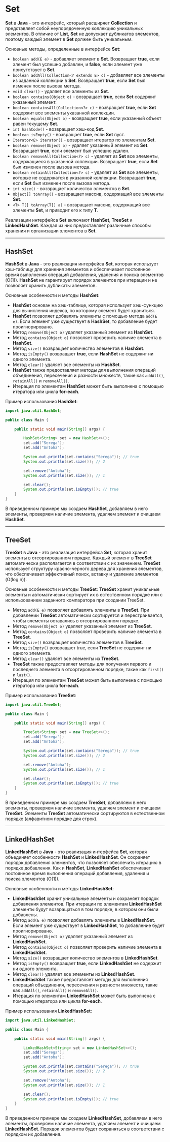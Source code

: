 # Set

**Set** в **Java** - это интерфейс, который расширяет **Collection** и представляет собой неупорядоченную коллекцию
уникальных элементов. В отличие от **List**, **Set** не допускает дубликатов элементов, поэтому каждый элемент в **Set**
должен быть уникальным.

Основные методы, определенные в интерфейсе **Set**:

- `boolean add(E e)` - добавляет элемент в **Set**. Возвращает **true**, если элемент был успешно добавлен, и
  **false**, если элемент уже присутствует в **Set**.
- `boolean addAll(Collection<? extends E> c)` - добавляет все элементы из заданной коллекции в **Set**. Возвращает 
  **true**, если **Set** был изменен после вызова метода.
- `void clear()` - удаляет все элементы из **Set**.
- `boolean contains(Object o)` - возвращает **true**, если **Set** содержит указанный элемент.
- `boolean containsAll(Collection<?> c)` - возвращает **true**, если **Set** содержит все элементы указанной коллекции.
- `boolean equals(Object o)` - возвращает **true**, если указанный объект равен текущему **Set**.
- `int hashCode()` - возвращает хэш-код **Set**.
- `boolean isEmpty()` - возвращает **true**, если **Set** пуст.
- `Iterator<E> iterator()` - возвращает итератор по элементам **Set**.
- `boolean remove(Object o)` - удаляет указанный элемент из **Set**. Возвращает **true**, если элемент был успешно
  удален.
- `boolean removeAll(Collection<?> c)` - удаляет из **Set** все элементы, содержащиеся в указанной коллекции.
  Возвращает **true**, если **Set** был изменен после вызова метода.
- `boolean retainAll(Collection<?> c)` - удаляет из **Set** все элементы, которые не содержатся в указанной коллекции.
  Возвращает **true**, если **Set** был изменен после вызова метода.
- `int size()` - возвращает количество элементов в **Set**.
- `Object[] toArray()` - возвращает массив, содержащий все элементы **Set**.
- `<T> T[] toArray(T[] a)` - возвращает массив, содержащий все элементы **Set**, и приводит его к типу **T**.

Реализации интерфейса **Set** включают **HashSet**, **TreeSet** и **LinkedHashSet**. Каждая из них предоставляет
различные способы хранения и организации элементов в **Set**.

----

## HashSet

**HashSet** в **Java** - это реализация интерфейса **Set**, которая использует хэш-таблицу для хранения элементов и
обеспечивает постоянное время выполнения операций добавления, удаления и поиска элементов (O(1)). **HashSet** не
гарантирует порядок элементов при итерации и не позволяет хранить дубликаты элементов.

Основные особенности и методы **HashSet**:

- **HashSet** основан на хэш-таблице, которая использует хэш-функцию для вычисления индекса, по которому элемент будет
  храниться.
- **HashSet** позволяет добавлять элементы с помощью метода `add(E e)`. Если элемент уже существует в **HashSet**, то
  добавление будет проигнорировано.
- Метод `remove(Object o)` удаляет указанный элемент из **HashSet**.
- Метод `contains(Object o)` позволяет проверить наличие элемента в **HashSet**.
- Метод `size()` возвращает количество элементов в **HashSet**.
- Метод `isEmpty()` возвращает **true**, если **HashSet** не содержит ни одного элемента.
- Метод `clear()` удаляет все элементы из **HashSet**.
- **HashSet** также предоставляет методы для выполнения операций объединения, пересечения и разности множеств, такие
  как `addAll()`, `retainAll()` и `removeAll()`.
- Итерация по элементам **HashSet** может быть выполнена с помощью итератора или цикла **for-each**.

Пример использования **HashSet**:

```java
import java.util.HashSet;

public class Main {

    public static void main(String[] args) {

        HashSet<String> set = new HashSet<>();
        set.add("Serega");
        set.add("Antoha");

        System.out.println(set.contains("Serega")); // true
        System.out.println(set.size()); // 2

        set.remove("Antoha");
        System.out.println(set.size()); // 1

        set.clear();
        System.out.println(set.isEmpty()); // true
    }
}
```

В приведенном примере мы создаем **HashSet**, добавляем в него элементы, проверяем наличие элемента, удаляем элемент и
очищаем **HashSet**.

----

## TreeSet

**TreeSet** в **Java** - это реализация интерфейса **Set**, которая хранит элементы в отсортированном порядке. Каждый
элемент в **TreeSet** автоматически располагается в соответствии с их значением. **TreeSet** использует структуру
красно-черного дерева для хранения элементов, что обеспечивает эффективный поиск, вставку и удаление элементов (O(log
n)).

Основные особенности и методы **TreeSet**:
**TreeSet** хранит уникальные элементы и автоматически сортирует их в естественном порядке или с использованием
заданного компаратора при создании TreeSet.

- Метод `add(E e)` позволяет добавлять элементы в **TreeSet**. При добавлении **TreeSet** автоматически сортируется и
  перестраивается, чтобы элементы оставались в отсортированном порядке.
- Метод `remove(Object o)` удаляет указанный элемент из **TreeSet**.
- Метод `contains(Object o)` позволяет проверить наличие элемента в **TreeSet**.
- Метод `size()` возвращает количество элементов в **TreeSet**.
- Метод `isEmpty()` возвращает true, если **TreeSet** не содержит ни одного элемента.
- Метод `clear()` удаляет все элементы из **TreeSet**.
- **TreeSet** также предоставляет методы для получения первого и последнего элемента в отсортированном порядке, такие
  как `first()` и `last()`.
- Итерация по элементам **TreeSet** может быть выполнена с помощью итератора или цикла **for-each**.

Пример использования **TreeSet**:

```java
import java.util.TreeSet;

public class Main {

    public static void main(String[] args) {

        TreeSet<String> set = new TreeSet<>();
        set.add("Serega");
        set.add("Antoha");

        System.out.println(set.contains("Serega")); // true
        System.out.println(set.size()); // 2

        set.remove("Antoha");
        System.out.println(set.size()); // 1

        set.clear();
        System.out.println(set.isEmpty()); // true
    }
}
```

В приведенном примере мы создаем **TreeSet**, добавляем в него элементы, проверяем наличие элемента, удаляем элемент и
очищаем **TreeSet**. Элементы **TreeSet** автоматически сортируются в естественном порядке (алфавитном порядке для
строк).

----

## LinkedHashSet

**LinkedHashSet** в **Java** - это реализация интерфейса **Set**, которая объединяет особенности **HashSet** и 
**LinkedHashSet**. Он сохраняет порядок добавления элементов, что позволяет обеспечить итерацию в порядке добавления. 
Как и **HashSet**, **LinkedHashSet** обеспечивает постоянное время выполнения операций добавления, удаления и поиска
элементов (O(1)).

Основные особенности и методы **LinkedHashSet**:

- **LinkedHashSet** хранит уникальные элементы и сохраняет порядок добавления элементов. При итерации по элементам
  **LinkedHashSet** элементы будут возвращаться в том порядке, в котором они были добавлены.
- Метод `add(E e)` позволяет добавлять элементы в **LinkedHashSet**. Если элемент уже существует в **LinkedHashSet**, то
  добавление будет проигнорировано.
- Метод `remove(Object o)` удаляет указанный элемент из **LinkedHashSet**.
- Метод `contains(Object o)` позволяет проверить наличие элемента в **LinkedHashSet**.
- Метод `size()` возвращает количество элементов в **LinkedHashSet**.
- Метод `isEmpty()` возвращает **true**, если **LinkedHashSet** не содержит ни одного элемента.
- Метод `clear()` удаляет все элементы из **LinkedHashSet**.
- **LinkedHashSet** также предоставляет методы для выполнения операций объединения, пересечения и разности множеств,
  такие как `addAll()`, `retainAll()` и `removeAll()`.
- Итерация по элементам **LinkedHashSet** может быть выполнена с помощью итератора или цикла **for-each**.

Пример использования **LinkedHashSet**:

```java
import java.util.LinkedHashSet;

public class Main {

    public static void main(String[] args) {

        LinkedHashSet<String> set = new LinkedHashSet<>();
        set.add("Serega");
        set.add("Antoha");

        System.out.println(set.contains("Serega")); // true
        System.out.println(set.size()); // 2

        set.remove("Antoha");
        System.out.println(set.size()); // 1

        set.clear();
        System.out.println(set.isEmpty()); // true
    }
}
```

В приведенном примере мы создаем **LinkedHashSet**, добавляем в него элементы, проверяем наличие элемента, удаляем
элемент и очищаем **LinkedHashSet**. Порядок элементов будет сохраняться в соответствии с порядком их добавления.